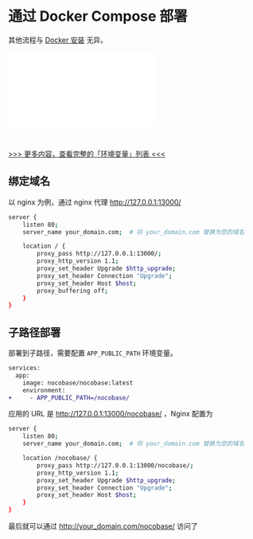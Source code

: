 # 通过 Docker Compose 部署

其他流程与 [Docker 安装](/welcome/getting-started/installation/docker-compose) 无异。

<embed src="./env-note.md"></embed>

<br />

[>>> 更多内容，查看完整的「环境变量」列表 <<<](/welcome/getting-started/env)

## 绑定域名

以 nginx 为例，通过 nginx 代理 http://127.0.0.1:13000/

```bash
server {
    listen 80;
    server_name your_domain.com;  # 将 your_domain.com 替换为您的域名

    location / {
        proxy_pass http://127.0.0.1:13000/;
        proxy_http_version 1.1;
        proxy_set_header Upgrade $http_upgrade;
        proxy_set_header Connection "Upgrade";
        proxy_set_header Host $host;
        proxy_buffering off;
    }
}
```

## 子路径部署

部署到子路径，需要配置 `APP_PUBLIC_PATH` 环境变量。

```diff
services:
  app:
    image: nocobase/nocobase:latest
    environment:
+     - APP_PUBLIC_PATH=/nocobase/
```

应用的 URL 是 http://127.0.0.1:13000/nocobase/ ，Nginx 配置为

```bash
server {
    listen 80;
    server_name your_domain.com;  # 将 your_domain.com 替换为您的域名

    location /nocobase/ {
        proxy_pass http://127.0.0.1:13000/nocobase/;
        proxy_http_version 1.1;
        proxy_set_header Upgrade $http_upgrade;
        proxy_set_header Connection "Upgrade";
        proxy_set_header Host $host;
    }
}
```

最后就可以通过 http://your_domain.com/nocobase/ 访问了
